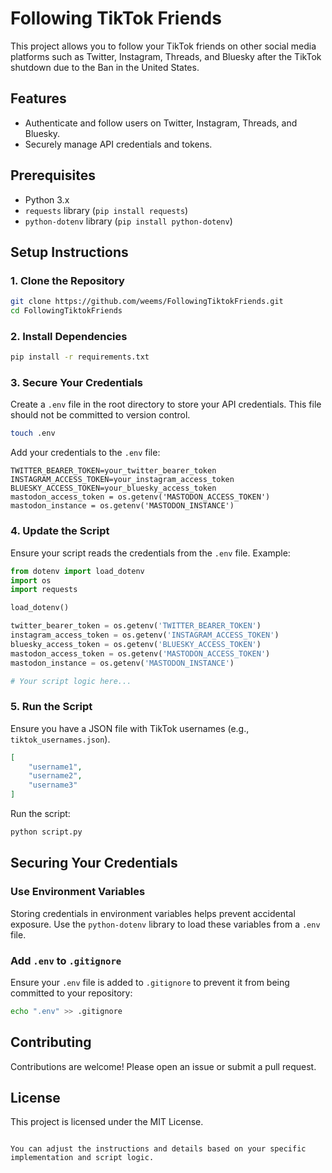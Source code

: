 
# Following TikTok Friends

This project allows you to follow your TikTok friends on other social media platforms such as Twitter, Instagram, Threads, and Bluesky after the TikTok shutdown due to the Ban in the United States.

## Features

- Authenticate and follow users on Twitter, Instagram, Threads, and Bluesky.
- Securely manage API credentials and tokens.

## Prerequisites

- Python 3.x
- `requests` library (`pip install requests`)
- `python-dotenv` library (`pip install python-dotenv`)

## Setup Instructions

### 1. Clone the Repository

```sh
git clone https://github.com/weems/FollowingTiktokFriends.git
cd FollowingTiktokFriends
```

### 2. Install Dependencies

```sh
pip install -r requirements.txt
```

### 3. Secure Your Credentials

Create a `.env` file in the root directory to store your API credentials. This file should not be committed to version control.

```sh
touch .env
```

Add your credentials to the `.env` file:

```env
TWITTER_BEARER_TOKEN=your_twitter_bearer_token
INSTAGRAM_ACCESS_TOKEN=your_instagram_access_token
BLUESKY_ACCESS_TOKEN=your_bluesky_access_token
mastodon_access_token = os.getenv('MASTODON_ACCESS_TOKEN')
mastodon_instance = os.getenv('MASTODON_INSTANCE')
```

### 4. Update the Script

Ensure your script reads the credentials from the `.env` file. Example:

```python
from dotenv import load_dotenv
import os
import requests

load_dotenv()

twitter_bearer_token = os.getenv('TWITTER_BEARER_TOKEN')
instagram_access_token = os.getenv('INSTAGRAM_ACCESS_TOKEN')
bluesky_access_token = os.getenv('BLUESKY_ACCESS_TOKEN')
mastodon_access_token = os.getenv('MASTODON_ACCESS_TOKEN')
mastodon_instance = os.getenv('MASTODON_INSTANCE')

# Your script logic here...
```

### 5. Run the Script

Ensure you have a JSON file with TikTok usernames (e.g., `tiktok_usernames.json`).

```json
[
    "username1",
    "username2",
    "username3"
]
```

Run the script:

```sh
python script.py
```

## Securing Your Credentials

### Use Environment Variables

Storing credentials in environment variables helps prevent accidental exposure. Use the `python-dotenv` library to load these variables from a `.env` file.

### Add `.env` to `.gitignore`

Ensure your `.env` file is added to `.gitignore` to prevent it from being committed to your repository:

```sh
echo ".env" >> .gitignore
```

## Contributing

Contributions are welcome! Please open an issue or submit a pull request.

## License

This project is licensed under the MIT License.
```

You can adjust the instructions and details based on your specific implementation and script logic.
